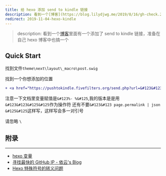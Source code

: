 ```yaml
---
title: 给 hexo 添加 send to kindle 链接
description: 看到一个[博客](https://blog.lilydjwg.me/2019/8/16/gh-check.214730.html)里面有一个添加了 send to kindle 链接，准备在自己 hexo 博客中也搞一个
redirect: 2019-11-04-hexo-kindle
---
```


> description: 看到一个[博客](https://blog.lilydjwg.me/2019/8/16/gh-check.214730.html)里面有一个添加了 send to kindle 链接，准备在自己 hexo 博客中也搞一个

## Quick Start

找到文件`theme\next\layout\_macro\post.swig`

找到一个你想添加的位置

``` diff
+ <a href="https://pushtokindle.fivefilters.org/send.php?url=&#123&#123 page.permalink &#125&#125">send to kindle</a>
```

注意一下文档里变量赋值是`&#123%- %&#125`,我的版本是是用`&#123&#123&#125&#125`作为操作符
还有不要`&#123&#123 page.permalink | json &#125&#125`这样写，这样写会多一对引号

请忽略 `\`

## 附录

---

- [hexo 变量](https://hexo.io/zh-cn/docs/variables.html#%E7%BD%91%E7%AB%99%E5%8F%98%E9%87%8F)
- [寻找最快的 GitHub IP - 依云's Blog](https://blog.lilydjwg.me/2019/8/16/gh-check.214730.html)
- [Hexo 特殊符号的转义问题](https://wxnacy.com/2018/01/12/hexo-specific-symbol/)